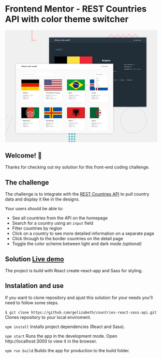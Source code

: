 # Frontend Mentor - REST Countries API with color theme switcher

![Design preview for the REST Countries API with color theme switcher coding challenge](./desktop-preview.jpg)

## Welcome! 👋

Thanks for checking out my solution for this front-end coding challenge.

## The challenge

The challenge is to integrate with the [REST Countries API](https://restcountries.eu) to pull country data and display it like in the designs.

Your users should be able to:

- See all countries from the API on the homepage
- Search for a country using an `input` field
- Filter countries by region
- Click on a country to see more detailed information on a separate page
- Click through to the border countries on the detail page
- Toggle the color scheme between light and dark mode *(optional)*

## Solution [Live demo](https://countries-react-sass.netlify.app/)

The project is build with React create-react-app and Sass for styling.

## Instalation and use
If you want to clone repository and ajust this solution for your needs you'll need to follow some steps.

`$ git clone https://github.com/gelizabeth/countries-react-sass-api.git`
Clones repository to your local enviroment.

`npm install`
Installs project dependencies (React and Sass).

`npm start`
Runs the app in the development mode.
Open http://localhost:3000 to view it in the browser.

`npm run build`
Builds the app for production to the build folder.




